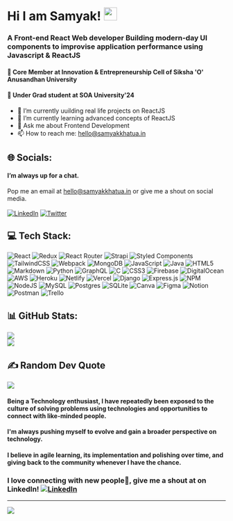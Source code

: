# Hi I am Samyak! <img src="https://raw.githubusercontent.com/aemmadi/aemmadi/master/wave.gif" width="30">

### A Front-end React Web developer Building modern-day UI components to improvise application performance using Javascript & ReactJS
#### :diamond_shape_with_a_dot_inside: Core Member at Innovation & Entrepreneurship Cell of Siksha 'O' Anusandhan University 
#### :diamond_shape_with_a_dot_inside: Under Grad student at SOA University'24

- 🔭 I’m currently uuilding real life projects on ReactJS
- 🌱 I’m currently learning advanced concepts of ReactJS
- 💬 Ask me about Frontend Development
- 📫 How to reach me: <a href="mailto:hello@samyakkhatua.in">hello@samyakkhatua.in</a>



## 🌐 Socials:
#### I’m always up for a chat.
Pop me an email at <a href="mailto:hello@samyakkhatua.in">hello@samyakkhatua.in</a>
or give me a shout on social media. <br><br>
[![LinkedIn](https://img.shields.io/badge/LinkedIn-%230077B5.svg?logo=linkedin&logoColor=white)](https://linkedin.com/in/samyakkhatua)
[![Twitter](https://img.shields.io/badge/Twitter-%231DA1F2.svg?logo=Twitter&logoColor=white)](https://twitter.com/samyakkhatua) 

## 💻 Tech Stack:
![React](https://img.shields.io/badge/react-%2320232a.svg?style=flat&logo=react&logoColor=%2361DAFB) ![Redux](https://img.shields.io/badge/redux-%23593d88.svg?style=flat&logo=redux&logoColor=white) ![React Router](https://img.shields.io/badge/React_Router-CA4245?style=flat&logo=react-router&logoColor=white) ![Strapi](https://img.shields.io/badge/strapi-%232E7EEA.svg?style=flat&logo=strapi&logoColor=white) ![Styled Components](https://img.shields.io/badge/styled--components-DB7093?style=flat&logo=styled-components&logoColor=white) ![TailwindCSS](https://img.shields.io/badge/tailwindcss-%2338B2AC.svg?style=flat&logo=tailwind-css&logoColor=white) ![Webpack](https://img.shields.io/badge/webpack-%238DD6F9.svg?style=flat&logo=webpack&logoColor=black) ![MongoDB](https://img.shields.io/badge/MongoDB-%234ea94b.svg?style=flat&logo=mongodb&logoColor=white)
![JavaScript](https://img.shields.io/badge/javascript-%23323330.svg?style=flat&logo=javascript&logoColor=%23F7DF1E) ![Java](https://img.shields.io/badge/java-%23ED8B00.svg?style=flat&logo=java&logoColor=white) ![HTML5](https://img.shields.io/badge/html5-%23E34F26.svg?style=flat&logo=html5&logoColor=white) ![Markdown](https://img.shields.io/badge/markdown-%23000000.svg?style=flat&logo=markdown&logoColor=white) ![Python](https://img.shields.io/badge/python-3670A0?style=flat&logo=python&logoColor=ffdd54) ![GraphQL](https://img.shields.io/badge/-GraphQL-E10098?style=flat&logo=graphql&logoColor=white) ![C](https://img.shields.io/badge/c-%2300599C.svg?style=flat&logo=c&logoColor=white) ![CSS3](https://img.shields.io/badge/css3-%231572B6.svg?style=flat&logo=css3&logoColor=white) ![Firebase](https://img.shields.io/badge/firebase-%23039BE5.svg?style=flat&logo=firebase) ![DigitalOcean](https://img.shields.io/badge/DigitalOcean-%230167ff.svg?style=flat&logo=digitalOcean&logoColor=white) ![AWS](https://img.shields.io/badge/AWS-%23FF9900.svg?style=flat&logo=amazon-aws&logoColor=white) ![Heroku](https://img.shields.io/badge/heroku-%23430098.svg?style=flat&logo=heroku&logoColor=white) ![Netlify](https://img.shields.io/badge/netlify-%23000000.svg?style=flat&logo=netlify&logoColor=#00C7B7) ![Vercel](https://img.shields.io/badge/vercel-%23000000.svg?style=flat&logo=vercel&logoColor=white) ![Django](https://img.shields.io/badge/django-%23092E20.svg?style=flat&logo=django&logoColor=white) ![Express.js](https://img.shields.io/badge/express.js-%23404d59.svg?style=flat&logo=express&logoColor=%2361DAFB) ![NPM](https://img.shields.io/badge/NPM-%23000000.svg?style=flat&logo=npm&logoColor=white) ![NodeJS](https://img.shields.io/badge/node.js-6DA55F?style=flat&logo=node.js&logoColor=white) ![MySQL](https://img.shields.io/badge/mysql-%2300f.svg?style=flat&logo=mysql&logoColor=white) ![Postgres](https://img.shields.io/badge/postgres-%23316192.svg?style=flat&logo=postgresql&logoColor=white) ![SQLite](https://img.shields.io/badge/sqlite-%2307405e.svg?style=flat&logo=sqlite&logoColor=white) ![Canva](https://img.shields.io/badge/Canva-%2300C4CC.svg?style=flat&logo=Canva&logoColor=white) 	![Figma](https://img.shields.io/badge/figma-%23F24E1E.svg?style=flat&logo=figma&logoColor=white) ![Notion](https://img.shields.io/badge/Notion-%23000000.svg?style=flat&logo=notion&logoColor=white) ![Postman](https://img.shields.io/badge/Postman-FF6C37?style=flat&logo=postman&logoColor=white) ![Trello](https://img.shields.io/badge/Trello-%23026AA7.svg?style=flat&logo=Trello&logoColor=white)

## 📊 GitHub Stats:
<!-- ![](https://github-readme-stats.vercel.app/api?username=samyakkhatua&theme=dark&hide_border=false&include_all_commits=false&count_private=false)<br/> -->
![](https://github-readme-streak-stats.herokuapp.com/?user=samyakkhatua&theme=dark&hide_border=false)<br/>
![](https://github-readme-stats.vercel.app/api/top-langs/?username=samyakkhatua&theme=dark&hide_border=false&include_all_commits=false&count_private=false&layout=compact)

## ✍️ Random Dev Quote
![](https://quotes-github-readme.vercel.app/api?type=horizontal&theme=dark)

#### Being a Technology enthusiast, I have repeatedly been exposed to the culture of solving problems using technologies and opportunities to connect with like-minded people.
#### I'm always pushing myself to evolve and gain a broader perspective on technology.
#### I believe in agile learning, its implementation and polishing over time, and giving back to the community whenever I have the chance.
### I love connecting with new people🙂, give me a shout at on LinkedIn! [![LinkedIn](https://img.shields.io/badge/LinkedIn-%230077B5.svg?logo=linkedin&logoColor=white)](https://linkedin.com/in/samyakkhatua)

---
[![](https://visitcount.itsvg.in/api?id=samyakkhatua&icon=5&color=7)](https://visitcount.itsvg.in)
